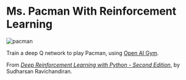 # Ms. Pacman With Reinforcement Learning

![pacman](https://user-images.githubusercontent.com/587295/118378871-68e74280-b58b-11eb-9040-98e2724c24ca.png)

Train a deep Q network to play Pacman, using [Open AI Gym](https://gym.openai.com/). 

From [*Deep Reinforcement Learning with Python - Second Edition*](https://www.packtpub.com/product/deep-reinforcement-learning-with-python-second-edition/9781839210686), by Sudharsan Ravichandiran.
